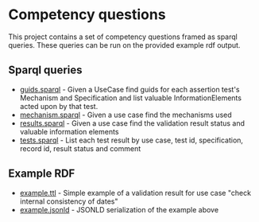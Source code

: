 # Competency questions

This project contains a set of competency questions framed as sparql queries. These queries can be run on the provided 
example rdf output.

## Sparql queries

- [guids.sparql](https://github.com/kurator-org/kurator-ffdq//blob/master/competencyquestions/sparql/guids.sparql) - Given a UseCase find guids for each assertion test's Mechanism and Specification and list valuable
 InformationElements acted upon by that test.
- [mechanism.sparql](https://github.com/kurator-org/kurator-ffdq//blob/master/competencyquestions/sparql/mechanism.sparql) - Given a use case find the mechanisms used
- [results.sparql](https://github.com/kurator-org/kurator-ffdq//blob/master/competencyquestions/sparql/results.sparql) - Given a use case find the validation result status and valuable information elements
- [tests.sparql](https://github.com/kurator-org/kurator-ffdq//blob/master/competencyquestions/sparql/tests.sparql) - List each test result by use case, test id, specification, record id, result status and comment

## Example RDF

- [example.ttl](https://github.com/kurator-org/kurator-ffdq//blob/master/competencyquestions/rdf/example.ttl) - Simple example of a validation result for use case "check internal consistency of dates"
- [example.jsonld](https://github.com/kurator-org/kurator-ffdq//blob/master/competencyquestions/rdf/example.jsonld) - JSONLD serialization of the example above
